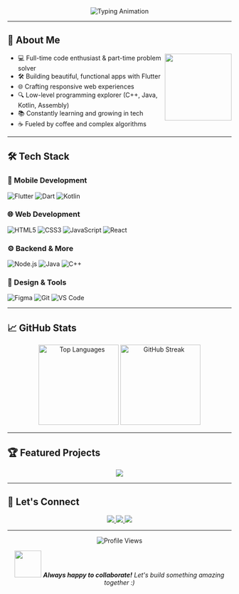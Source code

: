 <!-- GitHub README for Haseeb Tariq -->

<div align="center">
  <img src="https://readme-typing-svg.demolab.com?font=Fira+Code&size=30&duration=3000&pause=500&color=5D3FD3&center=true&vCenter=true&width=600&lines=Hi+%F0%9F%91%8B%2C+I'm+Haseeb+Tariq;Flutter+App+Developer;Full+Stack+Web+Developer;UI%2FUX+Enthusiast" alt="Typing Animation" />
</div>

---

## 🚀 About Me

<p align="center">
  <img align="right" src="https://media.giphy.com/media/M9gbBd9nbDrOTu1Mqx/giphy.gif" width="150" />

* 💻 Full-time code enthusiast & part-time problem solver
* 🛠️ Building beautiful, functional apps with Flutter
* 🌐 Crafting responsive web experiences
* 🔍 Low-level programming explorer (C++, Java, Kotlin, Assembly)
* 📚 Constantly learning and growing in tech
* ☕ Fueled by coffee and complex algorithms

</p>

---

## 🛠️ Tech Stack

### 📱 Mobile Development

![Flutter](https://img.shields.io/badge/Flutter-02569B?style=for-the-badge\&logo=flutter\&logoColor=white)
![Dart](https://img.shields.io/badge/Dart-0175C2?style=for-the-badge\&logo=dart\&logoColor=white)
![Kotlin](https://img.shields.io/badge/Kotlin-7F52FF?style=for-the-badge\&logo=kotlin\&logoColor=white)

### 🌐 Web Development

![HTML5](https://img.shields.io/badge/HTML5-E34F26?style=for-the-badge\&logo=html5\&logoColor=white)
![CSS3](https://img.shields.io/badge/CSS3-1572B6?style=for-the-badge\&logo=css3\&logoColor=white)
![JavaScript](https://img.shields.io/badge/JavaScript-F7DF1E?style=for-the-badge\&logo=javascript\&logoColor=black)
![React](https://img.shields.io/badge/React-20232A?style=for-the-badge\&logo=react\&logoColor=61DAFB)

### ⚙️ Backend & More

![Node.js](https://img.shields.io/badge/Node.js-339933?style=for-the-badge\&logo=nodedotjs\&logoColor=white)
![Java](https://img.shields.io/badge/Java-ED8B00?style=for-the-badge\&logo=openjdk\&logoColor=white)
![C++](https://img.shields.io/badge/C++-00599C?style=for-the-badge\&logo=c%2B%2B\&logoColor=white)

### 🎨 Design & Tools

![Figma](https://img.shields.io/badge/Figma-F24E1E?style=for-the-badge\&logo=figma\&logoColor=white)
![Git](https://img.shields.io/badge/Git-F05032?style=for-the-badge\&logo=git\&logoColor=white)
![VS Code](https://img.shields.io/badge/VS_Code-007ACC?style=for-the-badge\&logo=visual-studio-code\&logoColor=white)

---

## 📈 GitHub Stats

<div align="center">
  <img height="180em" src="https://github-readme-stats.vercel.app/api/top-langs/?username=haseebawan45&layout=compact&langs_count=8&theme=radical" alt="Top Languages" />
  <img height="180em" src="https://github-readme-streak-stats.herokuapp.com/?user=haseebawan45&theme=radical" alt="GitHub Streak" />
</div>

---

## 🏆 Featured Projects

<div align="center">
  <a href="https://github.com/haseebawan45/Specialist_Doctors">
    <img align="center" src="https://github-readme-stats.vercel.app/api/pin/?username=haseebawan45&repo=Specialist_Doctors&theme=radical" />
  </a>
</div>

---

## 🌟 Let's Connect

<div align="center">
  <a href="https://www.linkedin.com/in/haseeb-awan-7307582a4/">
    <img src="https://img.shields.io/badge/LinkedIn-0077B5?style=for-the-badge&logo=linkedin&logoColor=white" />
  </a>
  <a href="mailto:haseebawang4545@gmail.com">
    <img src="https://img.shields.io/badge/Gmail-D14836?style=for-the-badge&logo=gmail&logoColor=white" />
  </a>
  <a href="https://haseebawan45.github.io/PortFolio/">
    <img src="https://img.shields.io/badge/Portfolio-%23000000.svg?style=for-the-badge&logo=firefox&logoColor=#FF7139" />
  </a>
</div>

---

<div align="center">
  <img src="https://komarev.com/ghpvc/?username=haseebawan45&label=Profile%20views&color=0e75b6&style=flat" alt="Profile Views" />
</div>

<p align="center">
  <img src="https://media.giphy.com/media/LnQjpWaON8nhr21vNW/giphy.gif" width="60"> 
  <em><b>Always happy to collaborate!</b> Let's build something amazing together :)</em>
</p>
